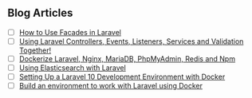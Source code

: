 ## Blog Articles

- [ ] [How to Use Facades in Laravel](https://www.freecodecamp.org/news/how-to-use-facades-in-laravel/) 
- [ ] [Using Laravel Controllers, Events, Listeners, Services and Validation Together!](https://rezakhademi.medium.com/using-laravel-controllers-events-listeners-services-and-validation-together-e1f1631de08c)
- [ ] [Dockerize Laravel, Nginx, MariaDB, PhpMyAdmin, Redis and Npm](https://rezakhademi.medium.com/dockerize-laravel-nginx-mariadb-phpmyadmin-redis-and-npm-for-development-2b6467215fe7)
- [ ] [Using Elasticsearch with Laravel](https://rezakhademi.medium.com/using-elasticsearch-with-laravel-80e8fd8dbc3b)
- [ ] [Setting Up a Laravel 10 Development Environment with Docker](https://vshloda.medium.com/setting-up-a-laravel-10-development-environment-with-docker-3977a292c8dd)
- [ ] [Build an environment to work with Laravel using Docker](https://sebacode.medium.com/build-an-environment-to-work-with-laravel-using-docker-2fbe77f21cf5)